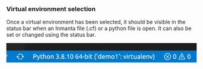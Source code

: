 ### Virtual environment selection

Once a virtual environment has been selected, it should be visible in the status bar when an Inmanta file (.cf) or a python file is open. It can also be set or changed using the status bar.

![Navigation screenshot](../images/python-extension.png)
